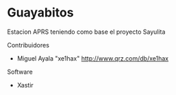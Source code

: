 # Guayabitos

Estacion APRS teniendo como base el proyecto Sayulita

Contribuidores

- Miguel Ayala "xe1hax" http://www.qrz.com/db/xe1hax 

Software

- Xastir